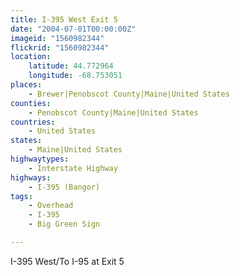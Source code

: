 ```yaml
---
title: I-395 West Exit 5
date: "2004-07-01T00:00:00Z"
imageid: "1560982344"
flickrid: "1560982344"
location:
    latitude: 44.772964
    longitude: -68.753051
places:
    - Brewer|Penobscot County|Maine|United States
counties:
    - Penobscot County|Maine|United States
countries:
    - United States
states:
    - Maine|United States
highwaytypes:
    - Interstate Highway
highways:
    - I-395 (Bangor)
tags:
    - Overhead
    - I-395
    - Big Green Sign

---
```

I-395 West/To I-95 at Exit 5